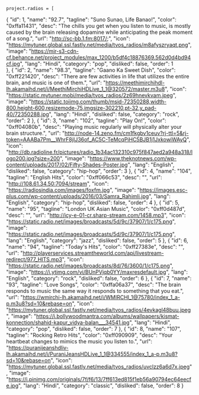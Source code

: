     project.radios = [
{
    "id": 1,
    "name": "92.7",
    "tagline": "Suno Sunao, Life Banao!",
    "color": "0xffa11431",
    "desc": "The chills you get when you listen to music, is mostly caused by the brain releasing dopamine while anticipating the peak moment of a song.",
    "url": "http://sc-bb.1.fm:8017/;",
    "icon": "https://mytuner.global.ssl.fastly.net/media/tvos_radios/m8afyszryaqt.png",
    "image": "https://mir-s3-cdn-cf.behance.net/project_modules/max_1200/b5df4c18876369.562d0d4bd94cf.jpg",
    "lang": "Hindi",
    "category": "pop",
    "disliked": false,
    "order": 1   
},
{
    "id": 2,
    "name": "98.3",
    "tagline": "Gaano Ka Sweet Dish",
    "color": "0xff221420",
    "desc": "There are few activities in life that utilizes the entire brain, and music is one of them.",
    "url": "https://meethimirchihdl-lh.akamaihd.net/i/MeethiMirchiHDLive_1_1@320572/master.m3u8",
    "icon": "https://static.mytuner.mobi/media/tvos_radios/2z69hnevkvam.jpeg",
    "image": "https://static.toiimg.com/thumb/msid-72350288,width-800,height-600,resizemode-75,imgsize-302210,pt-32,y_pad-40/72350288.jpg",
    "lang": "Hindi",
    "disliked": false,
    "category": "rock",
    "order": 2
},
{
    "id": 3,
    "name": "102",
    "tagline": "Play On!",
    "color": "0xff04080b",
    "desc": "Playing music regularly will physically alter your brain structure.",
    "url": "http://node-14.zeno.fm/cm1fkgbv1ceuv?rj-ttl=5&rj-token=AAABa7Pm__WhrF8jIJ36of_AC5C-TeMcqPiHC5BJB1j1JxkowiWAyQ",
    "icon": "http://db.radioline.fr/pictures/radio_1b34ac132310c975f847aed2a948a318/logo200.jpg?size=200",
    "image": "https://www.theknotnews.com/wp-content/uploads/2017/02/Fifty-Shades-Poster.jpg",
    "lang": "English",
    "disliked": false,
    "category": "hip-hop",
    "order": 3
},
{
    "id": 4,
    "name": "104",
    "tagline": "English Hits",
    "color": "0xff066c53",
    "desc": "",
    "url": "http://108.61.34.50:7094/stream",
    "icon": "https://radiosindia.com/images/foxfm.jpg",
    "image": "https://images.esc-plus.com/wp-content/uploads/2016/03/Samra_Rahimli.jpg",
    "lang": "English",
    "category": "hip-hop",
    "disliked": false,
    "order": 4
},
{
    "id": 5,
    "name": "95",
    "tagline": "London UK Asian Music",
    "color": "0xff0d487d",
    "desc": "",
    "url": "http://icy-e-01-cr.sharp-stream.com/1458.mp3",
    "icon": "https://static.radio.net/images/broadcasts/5d/9c/37907/1/c175.png",
    "image": "https://static.radio.net/images/broadcasts/5d/9c/37907/1/c175.png",
    "lang": "English",
    "category": "jazz",
    "disliked": false,
    "order": 5
},
{
    "id": 6,
    "name": "94",
    "tagline": "Today's Hits",
    "color": "0xff27383e",
    "desc": "",
    "url": "http://playerservices.streamtheworld.com/api/livestream-redirect/977_HITS.mp3",
    "icon": "https://static.radio.net/images/broadcasts/8d/76/3600/1/c175.png",
    "image": "https://i.ytimg.com/vi/BUnPVjqb0YY/maxresdefault.jpg",
    "lang": "English",
    "category": "rock",
    "disliked": false,
    "order": 6
},
{
    "id": 7,
    "name": "93",
    "tagline": "Love Songs",
    "color": "0xffa06a37",
    "desc": "The brain responds to music the same way it responds to something that you eat.",
    "url": "https://wmirchi-lh.akamaihd.net/i/WMIRCHI_1@75780/index_1_a-p.m3u8?sd=10&rebase=on",
    "icon": "https://mytuner.global.ssl.fastly.net/media/tvos_radios/4evkagl48buu.jpeg",
    "image": "https://i.bollywoodmantra.com/albums/wallpapers/kismat-konnection/shahid-kapur_vidya-balan___34541.jpg",
    "lang": "Hindi",
    "category": "pop",
    "disliked": false,
    "order": 7
},
{
    "id": 8,
    "name": "107",
    "tagline": "Rocking Retro Hits",
    "color": "0xff090909",
    "desc": "Your heartbeat changes to mimics the music you listen to.",
    "url": "https://puranijeanshdliv-lh.akamaihd.net/i/PuraniJeansHDLive_1_1@334555/index_1_a-p.m3u8?sd=10&rebase=on",
    "icon": "https://mytuner.global.ssl.fastly.net/media/tvos_radios/uvclzz6a6d7x.jpeg",
    "image": "https://i.pinimg.com/originals/7f/f6/13/7ff613ed815f1eb56a90794ec64eecfe.jpg",
    "lang": "Hindi",
    "category": "classic",
    "disliked": false,
    "order": 8
}

